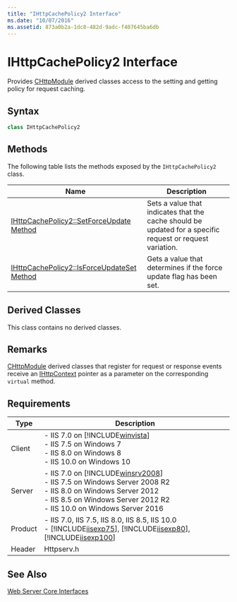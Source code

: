```yaml
---
title: "IHttpCachePolicy2 Interface"
ms.date: "10/07/2016"
ms.assetid: 873a0b2a-1dc8-482d-9adc-f407645ba6db
---
```

# IHttpCachePolicy2 Interface
Provides [CHttpModule](../../web-development-reference\native-code-api-reference/chttpmodule-class.md) derived classes access to the setting and getting policy for request caching.  
  
## Syntax  
  
```cpp  
class IHttpCachePolicy2  
```  
  
## Methods  
 The following table lists the methods exposed by the `IHttpCachePolicy2` class.  
  
|Name|Description|  
|----------|-----------------|  
|[IHttpCachePolicy2::SetForceUpdate Method](../../web-development-reference\native-code-api-reference/ihttpcachepolicy2-setforceupdate-method.md)|Sets a value that indicates that the cache should be updated for a specific request or request variation.|  
|[IHttpCachePolicy2::IsForceUpdateSet Method](../../web-development-reference\native-code-api-reference/ihttpcachepolicy2-isforceupdateset-method.md)|Gets a value that determines if the force update flag has been set.|  
  
## Derived Classes  
 This class contains no derived classes.  
  
## Remarks  
 [CHttpModule](../../web-development-reference\native-code-api-reference/chttpmodule-class.md) derived classes that register for request or response events receive an [IHttpContext](../../web-development-reference\native-code-api-reference/ihttpcontext-interface.md) pointer as a parameter on the corresponding `virtual` method.  
  
## Requirements  
  
|Type|Description|  
|----------|-----------------|  
|Client|-   IIS 7.0 on [!INCLUDE[winvista](../../wmi-provider/includes/winvista-md.md)]<br />-   IIS 7.5 on Windows 7<br />-   IIS 8.0 on Windows 8<br />-   IIS 10.0 on Windows 10|  
|Server|-   IIS 7.0 on [!INCLUDE[winsrv2008](../../wmi-provider/includes/winsrv2008-md.md)]<br />-   IIS 7.5 on Windows Server 2008 R2<br />-   IIS 8.0 on Windows Server 2012<br />-   IIS 8.5 on Windows Server 2012 R2<br />-   IIS 10.0 on Windows Server 2016|  
|Product|-   IIS 7.0, IIS 7.5, IIS 8.0, IIS 8.5, IIS 10.0<br />-   [!INCLUDE[iisexp75](../../web-development-reference/native-code-api-reference/includes/iisexp75-md.md)], [!INCLUDE[iisexp80](../../web-development-reference/native-code-api-reference/includes/iisexp80-md.md)], [!INCLUDE[iisexp100](../../web-development-reference/native-code-api-reference/includes/iisexp100-md.md)]|  
|Header|Httpserv.h|  
  
## See Also  
 [Web Server Core Interfaces](../../web-development-reference\native-code-api-reference/web-server-core-interfaces.md)